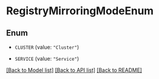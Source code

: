 # RegistryMirroringModeEnum

## Enum


* `CLUSTER` (value: `"Cluster"`)

* `SERVICE` (value: `"Service"`)


[[Back to Model list]](../README.md#documentation-for-models) [[Back to API list]](../README.md#documentation-for-api-endpoints) [[Back to README]](../README.md)


